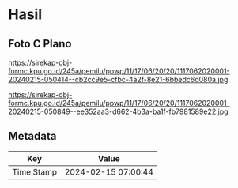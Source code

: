 # Hasil

## Foto C Plano

https://sirekap-obj-formc.kpu.go.id/245a/pemilu/ppwp/11/17/06/20/20/1117062020001-20240215-050414--cb2cc9e5-cfbc-4a2f-8e21-6bbedc6d080a.jpg

https://sirekap-obj-formc.kpu.go.id/245a/pemilu/ppwp/11/17/06/20/20/1117062020001-20240215-050849--ee352aa3-d662-4b3a-ba1f-fb7981589e22.jpg


## Metadata

| Key        | Value               |
| ---------- | ------------------- |
| Time Stamp | 2024-02-15 07:00:44 |



